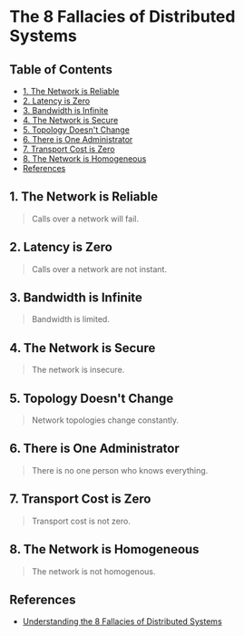 # The 8 Fallacies of Distributed Systems

## Table of Contents

<!-- START doctoc generated TOC please keep comment here to allow auto update -->
<!-- DON'T EDIT THIS SECTION, INSTEAD RE-RUN doctoc TO UPDATE -->

- [1. The Network is Reliable](#1-the-network-is-reliable)
- [2. Latency is Zero](#2-latency-is-zero)
- [3. Bandwidth is Infinite](#3-bandwidth-is-infinite)
- [4. The Network is Secure](#4-the-network-is-secure)
- [5. Topology Doesn't Change](#5-topology-doesnt-change)
- [6. There is One Administrator](#6-there-is-one-administrator)
- [7. Transport Cost is Zero](#7-transport-cost-is-zero)
- [8. The Network is Homogeneous](#8-the-network-is-homogeneous)
- [References](#references)

<!-- END doctoc generated TOC please keep comment here to allow auto update -->

## 1. The Network is Reliable

> Calls over a network will fail.

## 2. Latency is Zero

> Calls over a network are not instant.

## 3. Bandwidth is Infinite

> Bandwidth is limited.

## 4. The Network is Secure

> The network is insecure.

## 5. Topology Doesn't Change

> Network topologies change constantly.

## 6. There is One Administrator

> There is no one person who knows everything.

## 7. Transport Cost is Zero

> Transport cost is not zero.

## 8. The Network is Homogeneous

> The network is not homogenous.

## References

- [Understanding the 8 Fallacies of Distributed Systems](https://dzone.com/articles/understanding-the-8-fallacies-of-distributed-syste)
